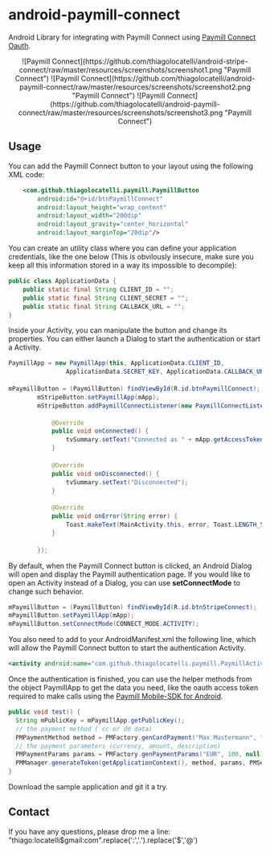 android-paymill-connect
======================

Android Library for integrating with Paymill Connect using [Paymill Connect Oauth](https://paymill.com/en-gb/unite-documentation).

<center>
![Paymill Connect](https://github.com/thiagolocatelli/android-stripe-connect/raw/master/resources/screenshots/screenshot1.png "Paymill Connect")
![Paymill Connect](https://github.com/thiagolocatelli/android-paymill-connect/raw/master/resources/screenshots/screenshot2.png "Paymill Connect")
![Paymill Connect](https://github.com/thiagolocatelli/android-paymill-connect/raw/master/resources/screenshots/screenshot3.png "Paymill Connect")
</center>


## Usage

You can add the Paymill Connect button to your layout using the following XML code:


```XML
	<com.github.thiagolocatelli.paymill.PaymillButton
		android:id="@+id/btnPaymillConnect"
		android:layout_height="wrap_content"
		android:layout_width="200dip" 
		android:layout_gravity="center_horizontal"
		android:layout_marginTop="20dip"/>
```

You can create an utility class where you can define your application credentials, like the one below (This is obvilously insecure, make sure you keep all this information stored in a way its impossible to decompile):

```Java
public class ApplicationData {
	public static final String CLIENT_ID = "";
	public static final String CLIENT_SECRET = "";
	public static final String CALLBACK_URL = "";
}
```

Inside your Activity, you can manipulate the button and change its properties. You can either launch a Dialog to start the authentication or start a Activity.

```Java
PaymillApp = new PaymillApp(this, ApplicationData.CLIENT_ID, 
				ApplicationData.SECRET_KEY, ApplicationData.CALLBACK_URL);

mPaymillButton = (PaymillButton) findViewById(R.id.btnPaymillConnect);
		mStripeButton.setPaymillApp(mApp);
		mStripeButton.addPaymillConnectListener(new PaymillConnectListener() {

			@Override
			public void onConnected() {
				tvSummary.setText("Connected as " + mApp.getAccessToken());
			}

			@Override
			public void onDisconnected() {
				tvSummary.setText("Disconnected");
			}

			@Override
			public void onError(String error) {
				Toast.makeText(MainActivity.this, error, Toast.LENGTH_SHORT).show();
			}
			
		});
```

By default, when the Paymill Connect button is clicked, an Android Dialog will open and display the Paymill authentication page. If you would like to open an Activity instead of a Dialog, you can use **setConnectMode** to change such behavior.

```Java
mPaymillButton = (PaymillButton) findViewById(R.id.btnStripeConnect);
mPaymillButton.setPaymillApp(mApp);
mPaymillButton.setConnectMode(CONNECT_MODE.ACTIVITY);
```
You also need to add to your AndroidManifest.xml the following line, which will allow the Paymill Connect button to start the authentication Activity.

```XML
<activity android:name="com.github.thiagolocatelli.paymill.PaymillActivity"  />
```

Once the authentication is finished, you can use the helper methods from the object PaymillApp to get the data you need, like the oauth access token required to make calls using the [Paymill Mobile-SDK for Android](https://github.com/paymill/paymill-android).

```JAVA
public void test() {
  String mPublicKey = mPaymillApp.getPublicKey();
  // the payment method ( cc or dd data)
  PMPaymentMethod method = PMFactory.genCardPayment("Max Mustermann", "4111111111111111", "12", "2015", "1234");
  // the payment parameters (currency, amount, description)
  PMPaymentParams params = PMFactory.genPaymentParams("EUR", 100, null);
  PMManager.generateToken(getApplicationContext(), method, params, PMService.ServiceMode.TEST, mPublicKey);
}
```

Download the sample application and git it a try.

## Contact

If you have any questions, please drop me a line: "thiago:locatelli$gmail:com".replace(':','.').replace('$','@')

